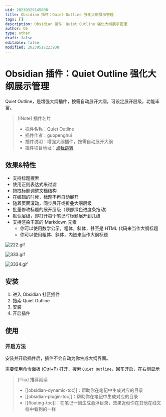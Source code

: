 ```yaml
---
uid: 20230329145808
title: Obsidian 插件：Quiet Outline 强化大纲展示管理
tags: []
description: Obsidian 插件：Quiet Outline 强化大纲展示管理
author: OS
type: other
draft: false
editable: false
modified: 20230517223938
---
```


# Obsidian 插件：Quiet Outline 强化大纲展示管理

Quiet Outline，是增强大纲插件，按需自动展开大纲，可设定展开层级，功能丰富。

> [!Note] 插件名片
> - 插件名称：Quiet Outline
> - 插件作者：guopenghui
> - 插件说明：增强大纲插件，按需自动展开大纲
> - 插件项目地址：[点我跳转](https://github.com/guopenghui/obsidian-quiet-outline)

## 效果&特性

- 支持标题搜索
- 使用正则表达式来过滤
- 拖拽标题调整文档结构
- 在编辑的时候，标题不再自动展开
- 随着页面滚动，同步展开或折叠大纲层级
- 批量修改标题的展开层级（顶部绿色进度条拖动）
- 默认层级，即打开每个笔记时标题展开到几级
- 支持渲染丰富的 Markdown 元素
    - 你可以使用数学公示，粗体，斜体，甚至是 HTML 代码来当作大纲标题
    - 你可以使用粗体、斜体，内链来当作大纲标题

![222.gif](https://cdn.pkmer.cn/images/202305172233796.gif!pkmer)

 ![333.gif](https://cdn.pkmer.cn/images/202305172237074.gif!pkmer)

![3334.gif](https://cdn.pkmer.cn/images/202305172239904.gif!pkmer)

## 安装

1. 进入 Obsidian 社区插件
2. 搜索 Quiet Outline
3. 安装
4. 开启插件

## 使用

### 开启方法

安装并开启插件后，插件不会自动为你生成大纲界面。

需要使用命令面板 (Ctrl+P) 打开，搜索 `Quiet Outline`，回车开启，在右侧显示

> [!Tip] 推荐阅读
> - [[obsidian-dynamic-toc]]：帮助你在笔记中生成对应的目录
> - [[obsidian-plugin-toc]]：帮助你在笔记中生成对应的目录
> - [[floating-toc]]：在笔记一侧生成悬浮目录，效果近似你在其他在线文档中看到的一样
